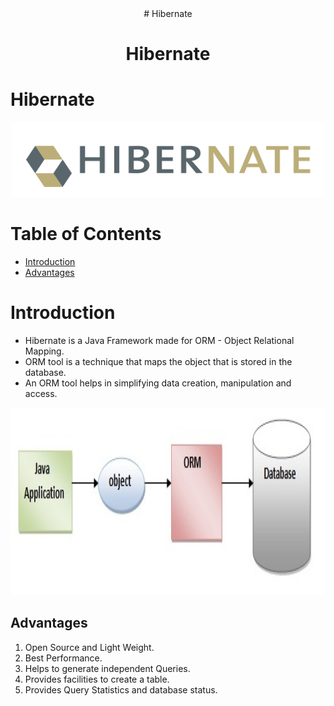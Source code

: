 <center># Hibernate</center>


# <center>Hibernate</center>


# Hibernate

<p align="center">
  <img width="500" height="120" src="Images/Hibernate.png">
</p>


Table of Contents
=================

   * [Introduction](#Introduction)
   * [Advantages](#Advantages)
   
Introduction
============
- Hibernate is a Java Framework made for ORM - Object Relational Mapping.
- ORM tool is a technique that maps the object that is stored in the database.
- An ORM tool helps in simplifying data creation, manipulation and access.

<p align="center"><img width="800" height="300" src="Images/ORM_tool_architecture.jpg"></p>

Advantages
------------
1. Open Source and Light Weight.
2. Best Performance.
3. Helps to generate independent Queries.
4. Provides facilities to create a table.
5. Provides Query Statistics and database status.
